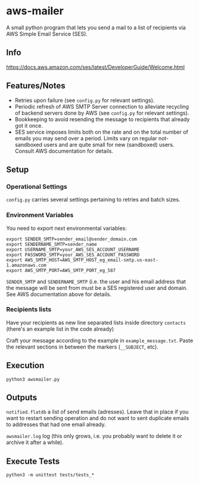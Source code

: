 # aws-mailer
A small python program that lets you send a mail to a list of recipients via AWS Simple Email Service (SES).

## Info
https://docs.aws.amazon.com/ses/latest/DeveloperGuide/Welcome.html

## Features/Notes
* Retries upon failure (see `config.py` for relevant settings).
* Periodic refresh of AWS SMTP Server connection to alleviate recycling of backend servers done by AWS (see `config.py` for relevant settings).
* Bookkeeping to avoid resending the message to recipients that already got it once.
* SES service imposes limits both on the rate and on the total number of emails you may send
over a period. Limits vary on regular not-sandboxed users and are quite small for new (sandboxed) users.
 Consult AWS documentation for details.

## Setup

### Operational Settings
`config.py` carries several settings pertaining to retries and batch sizes.

### Environment Variables
You need to export next environmental variables:
```
export SENDER_SMTP=sender_email@sender_domain.com
export SENDERNAME_SMTP=sender_name
export USERNAME_SMTP=your_AWS_SES_ACCOUNT_USERNAME
export PASSWORD_SMTP=your_AWS_SES_ACCOUNT_PASSWORD
export AWS_SMTP_HOST=AWS_SMTP_HOST_eg_email-smtp.us-east-1.amazonaws.com
export AWS_SMTP_PORT=AWS_SMTP_PORT_eg_587
```
`SENDER_SMTP` and `SENDERNAME_SMTP` (i.e. the user and his email address that the
message will be sent from must be a SES registered user and domain. See AWS documentation
above for details.

### Recipients lists
Have your recipients as new line separated lists inside directory
`contacts` (there's an example list in the code already)

Craft your message according to the example in `example_message.txt`. Paste the
relevant sections in between the markers (`__SUBJECT`, etc).

## Execution
`python3 awsmailer.py`

## Outputs
`notified.flatdb` a list of send emails (adresses). Leave that in place if you
want to restart sending operation and do not want to sent duplicate emails to
addresses that had one email already.

`awsmailer.log` log (this only grows, i.e. you probably want to delete it or
  archive it after a while).

## Execute Tests
`python3 -m unittest tests/tests_*`
